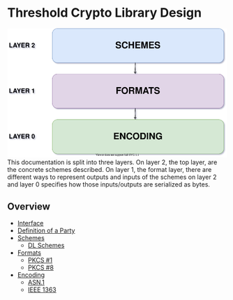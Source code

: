 # Threshold Crypto Library Design
![](./img/overview.svg) <br>
This documentation is split into three layers. On layer 2, the top layer, are the concrete schemes described. On layer 1, the format layer, there are different ways to represent outputs and inputs of the schemes on layer 2 and layer 0 specifies how those inputs/outputs are serialized as bytes.
## **Overview**
- [Interface](https://gitlab.inf.unibe.ch/crypto/2021.cosmoscrypto/-/blob/master/design/interface.md)
- [Definition of a Party](https://gitlab.inf.unibe.ch/crypto/2021.cosmoscrypto/-/blob/master/design/party.md)
- [Schemes](https://gitlab.inf.unibe.ch/crypto/2021.cosmoscrypto/-/blob/master/design/schemes/)
    - [DL Schemes](https://gitlab.inf.unibe.ch/crypto/2021.cosmoscrypto/-/blob/master/design/schemes/dl_schemes.md)
- [Formats](https://gitlab.inf.unibe.ch/crypto/2021.cosmoscrypto/-/blob/master/design/formats/)
    - [PKCS #1](https://gitlab.inf.unibe.ch/crypto/2021.cosmoscrypto/-/blob/master/design/formats/pkcs1.md)
    - [PKCS #8](https://gitlab.inf.unibe.ch/crypto/2021.cosmoscrypto/-/blob/master/design/formats/pkcs8.md)
- [Encoding](https://gitlab.inf.unibe.ch/crypto/2021.cosmoscrypto/-/blob/master/design/encoding/)
    - [ASN.1](https://gitlab.inf.unibe.ch/crypto/2021.cosmoscrypto/-/blob/master/design/encoding/asn1.md)
    - [IEEE 1363](https://gitlab.inf.unibe.ch/crypto/2021.cosmoscrypto/-/blob/master/design/encoding/ieee1363.md)
